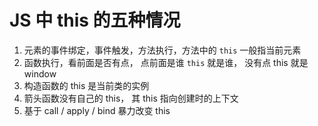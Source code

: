 # JS 中 this 的五种情况

1. 元素的事件绑定，事件触发，方法执行，方法中的 `this` 一般指当前元素
2. 函数执行，看前面是否有点， 点前面是谁 `this` 就是谁， 没有点 this 就是 window
3. 构造函数的 this 是当前类的实例
4. 箭头函数没有自己的 this， 其 this 指向创建时的上下文
5. 基于 call / apply / bind 暴力改变 this